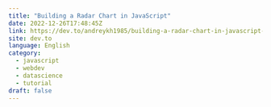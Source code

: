 ```yaml
---
title: "Building a Radar Chart in JavaScript"
date: 2022-12-26T17:48:45Z
link: https://dev.to/andreykh1985/building-a-radar-chart-in-javascript-13pa?utm_medium=RSS&utm_source=news.12bit.vn
site: dev.to
language: English
category:
  - javascript
  - webdev
  - datascience
  - tutorial
draft: false
---
```


